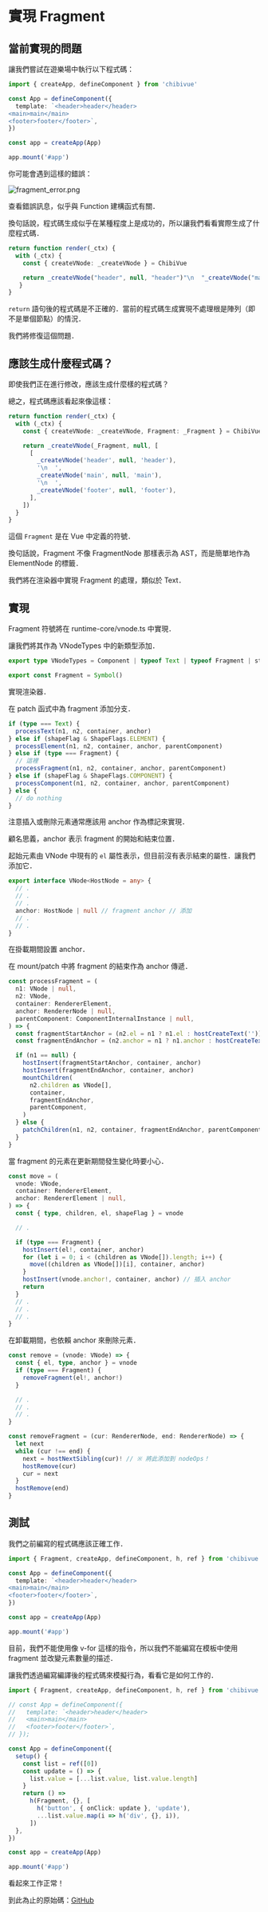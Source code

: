 # 實現 Fragment

## 當前實現的問題

讓我們嘗試在遊樂場中執行以下程式碼：

```ts
import { createApp, defineComponent } from 'chibivue'

const App = defineComponent({
  template: `<header>header</header>
<main>main</main>
<footer>footer</footer>`,
})

const app = createApp(App)

app.mount('#app')
```

你可能會遇到這樣的錯誤：

![fragment_error.png](https://raw.githubusercontent.com/chibivue-land/chibivue/main/book/images/fragment_error.png)

查看錯誤訊息，似乎與 Function 建構函式有關．

換句話說，程式碼生成似乎在某種程度上是成功的，所以讓我們看看實際生成了什麼程式碼．

```ts
return function render(_ctx) {
  with (_ctx) {
    const { createVNode: _createVNode } = ChibiVue

    return _createVNode("header", null, "header")"\n  "_createVNode("main", null, "main")"\n  "_createVNode("footer", null, "footer")
   }
}
```

`return` 語句後的程式碼是不正確的．當前的程式碼生成實現不處理根是陣列（即不是單個節點）的情況．

我們將修復這個問題．

## 應該生成什麼程式碼？

即使我們正在進行修改，應該生成什麼樣的程式碼？

總之，程式碼應該看起來像這樣：

```ts
return function render(_ctx) {
  with (_ctx) {
    const { createVNode: _createVNode, Fragment: _Fragment } = ChibiVue

    return _createVNode(_Fragment, null, [
      [
        _createVNode('header', null, 'header'),
        '\n  ',
        _createVNode('main', null, 'main'),
        '\n  ',
        _createVNode('footer', null, 'footer'),
      ],
    ])
  }
}
```

這個 `Fragment` 是在 Vue 中定義的符號．

換句話說，Fragment 不像 FragmentNode 那樣表示為 AST，而是簡單地作為 ElementNode 的標籤．

我們將在渲染器中實現 Fragment 的處理，類似於 Text．

## 實現

Fragment 符號將在 runtime-core/vnode.ts 中實現．

讓我們將其作為 VNodeTypes 中的新類型添加．

```ts
export type VNodeTypes = Component | typeof Text | typeof Fragment | string

export const Fragment = Symbol()
```

實現渲染器．

在 patch 函式中為 fragment 添加分支．

```ts
if (type === Text) {
  processText(n1, n2, container, anchor)
} else if (shapeFlag & ShapeFlags.ELEMENT) {
  processElement(n1, n2, container, anchor, parentComponent)
} else if (type === Fragment) {
  // 這裡
  processFragment(n1, n2, container, anchor, parentComponent)
} else if (shapeFlag & ShapeFlags.COMPONENT) {
  processComponent(n1, n2, container, anchor, parentComponent)
} else {
  // do nothing
}
```

注意插入或刪除元素通常應該用 anchor 作為標記來實現．

顧名思義，anchor 表示 fragment 的開始和結束位置．

起始元素由 VNode 中現有的 `el` 屬性表示，但目前沒有表示結束的屬性．讓我們添加它．

```ts
export interface VNode<HostNode = any> {
  // .
  // .
  // .
  anchor: HostNode | null // fragment anchor // 添加
  // .
  // .
}
```

在掛載期間設置 anchor．

在 mount/patch 中將 fragment 的結束作為 anchor 傳遞．

```ts
const processFragment = (
  n1: VNode | null,
  n2: VNode,
  container: RendererElement,
  anchor: RendererNode | null,
  parentComponent: ComponentInternalInstance | null,
) => {
  const fragmentStartAnchor = (n2.el = n1 ? n1.el : hostCreateText(''))!
  const fragmentEndAnchor = (n2.anchor = n1 ? n1.anchor : hostCreateText(''))!

  if (n1 == null) {
    hostInsert(fragmentStartAnchor, container, anchor)
    hostInsert(fragmentEndAnchor, container, anchor)
    mountChildren(
      n2.children as VNode[],
      container,
      fragmentEndAnchor,
      parentComponent,
    )
  } else {
    patchChildren(n1, n2, container, fragmentEndAnchor, parentComponent)
  }
}
```

當 fragment 的元素在更新期間發生變化時要小心．

```ts
const move = (
  vnode: VNode,
  container: RendererElement,
  anchor: RendererElement | null,
) => {
  const { type, children, el, shapeFlag } = vnode

  // .

  if (type === Fragment) {
    hostInsert(el!, container, anchor)
    for (let i = 0; i < (children as VNode[]).length; i++) {
      move((children as VNode[])[i], container, anchor)
    }
    hostInsert(vnode.anchor!, container, anchor) // 插入 anchor
    return
  }
  // .
  // .
  // .
}
```

在卸載期間，也依賴 anchor 來刪除元素．

```ts
const remove = (vnode: VNode) => {
  const { el, type, anchor } = vnode
  if (type === Fragment) {
    removeFragment(el!, anchor!)
  }

  // .
  // .
  // .
}

const removeFragment = (cur: RendererNode, end: RendererNode) => {
  let next
  while (cur !== end) {
    next = hostNextSibling(cur)! // ※ 將此添加到 nodeOps！
    hostRemove(cur)
    cur = next
  }
  hostRemove(end)
}
```

## 測試

我們之前編寫的程式碼應該正確工作．

```ts
import { Fragment, createApp, defineComponent, h, ref } from 'chibivue'

const App = defineComponent({
  template: `<header>header</header>
<main>main</main>
<footer>footer</footer>`,
})

const app = createApp(App)

app.mount('#app')
```

目前，我們不能使用像 v-for 這樣的指令，所以我們不能編寫在模板中使用 fragment 並改變元素數量的描述．

讓我們透過編寫編譯後的程式碼來模擬行為，看看它是如何工作的．

```ts
import { Fragment, createApp, defineComponent, h, ref } from 'chibivue'

// const App = defineComponent({
//   template: `<header>header</header>
//   <main>main</main>
//   <footer>footer</footer>`,
// });

const App = defineComponent({
  setup() {
    const list = ref([0])
    const update = () => {
      list.value = [...list.value, list.value.length]
    }
    return () =>
      h(Fragment, {}, [
        h('button', { onClick: update }, 'update'),
        ...list.value.map(i => h('div', {}, i)),
      ])
  },
})

const app = createApp(App)

app.mount('#app')
```

看起來工作正常！

到此為止的原始碼：[GitHub](https://github.com/chibivue-land/chibivue/tree/main/book/impls/50_basic_template_compiler/030_fragment)
